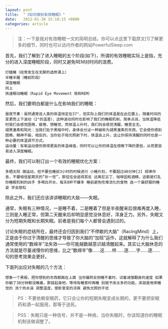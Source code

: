 ```yaml
---
layout: post
title:  "《如何做到有效睡眠》"
date:   2012-01-30 15:18:15 +0800
categories: article
---
```


> 注：一下是我对有效睡眠一文的简明总结，你可以点这里下载原文[1]了解更多的细节，同时也可以访问作者的网站PowerfulSleep.com

首先，我们了解到了进入睡眠的五个阶段(如下)，所谓的有效睡眠实际上是指，充分的进入深度睡眠阶段，同时又避免REM对时间的浪费。

    打瞌睡（经常发生在无聊的选修课上）
    半睡半醒（睡前阶段）
    深度睡眠
    同上
    快速眼动睡眠（Rapid Eye Movement 简称REM）

然后，我们要明白都是什么在影响我们的睡眠：

    昼夜节奏：虽然通常说人类的体温恒定在37°，但实际上我们的体温是在此位置上，随着时间的变更而上下波动（2°的温差），这种波动同时也影响了我们的睡眠机制，简单点说，当体温降低时我们会感觉困倦，疲倦，想睡觉，而体温上升时，我们则会感觉清醒，睡意全无。
    褪黑激素和阳光：当我们处于黑暗中时，身体会分泌一种被称为褪黑激素的东西，它会使你感到困倦，精神不振，相反的，当你处于阳光照射下时，体温会上升，这让你保持清醒的同时也是一种必要的体温调节方式。
    运动量：有氧运动使你获得更高的体温峰值，同时可以让你的体温在傍晚下降的更低，从而更容易进入深度睡眠。

最终，我们可以制订出一个有效的睡眠优化方案：

    多晒太阳 做运动，但不要在睡前3小时的时候进行 小睡片刻，不要超过40分钟[2] 规律作息，不要相信星期天的“补一觉”，那往往会适得其反 远离尼古丁、咖啡因和酒精，这都是打乱你睡眠机制的凶手 多喝白开水，每天8杯不嫌多 睡前避免吃难消化的食物 选一个最舒服的睡姿 学会放松

除此之外，我们还应该讲讲睡眠的大敌——失眠。

通常，失眠有三种情况，一是睡不着，二是睡着了但是半夜醒来后很难再度入睡，三则是入睡正常，但第二天醒来后却明显感觉没休息好，浑身乏力。另外，失眠又分为短期失眠和长期失眠。前者是我们每个人都曾会遇到过的。

讨论失眠的症结所在，最终还会归因到我们“不停歇的大脑”（RacingMind）上，正是由于你过于清醒的思维才导致了你大脑的“加班”运作，这就解释了为什么我们通常使用的“数绵羊”法失效——你可能越数越意识越清醒起来。其实让大脑休息的方法就是尽量减慢你的思维，比之“数绵羊”像……这……样……逐……字……逐……句的思考效果会更好。

下面列出应对失眠的几个方法：

    想象一个黑板，把你想到的东西都画在上面 当你辗转反侧睡不着时，试着减慢翻身的速度 如果你躺了30分钟都没睡着，那就起身吧，等待有睡意时再睡 别赋予床太多的功能，床就是用来睡觉的 洗个热水澡 调整温度，使卧室变的凉爽 避免光照的干扰

> PS：不要依赖安眠药，它只会让你的短期失眠变成长期的，更不要把安眠药和酒一起服用，那等于送死。

> PSS：失眠只是一种信号，并不是一种病，当你失眠时，你该知道你的睡眠机制该做调整了。
